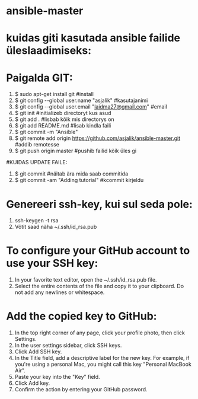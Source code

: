 # ansible-master
# kuidas giti kasutada ansible failide üleslaadimiseks:

# Paigalda GIT:
   1. $ sudo apt-get install git #install 
   2. $ git config --global user.name "asjalik" #kasutajanimi 
   3. $ git config --global user.email "laidma27@gmail.com" #email 
   4. $ git init #initializeb directoryt kus asud 
   5. $ git add . #lisbab kõik mis directorys on
   6. $ git add README.md #lisab kindla faili 
   7. $ git commit -m "Ansible" 
   8. $ git remote add origin https://github.com/asjalik/ansible-master.git #addib remotesse 
   9. $ git push origin master #pushib failid kõik üles gi 

#KUIDAS UPDATE FAILE:
   1. $ git commit #näitab ära mida saab commitida
   2. $ git commit -am "Adding tutorial" #kcommit kirjeldu 

# Genereeri ssh-key, kui sul seda pole:
   1. ssh-keygen -t rsa
   2. Võtit saad näha ~/.ssh/id_rsa.pub

# To configure your GitHub account to use your SSH key:
   1. In your favorite text editor, open the ~/.ssh/id_rsa.pub file.
   2. Select the entire contents of the file and copy it to your clipboard. Do not add any newlines or whitespace.

# Add the copied key to GitHub:
   1. In the top right corner of any page, click your profile photo, then click Settings. 
   2. In the user settings sidebar, click SSH keys.
   3. Click Add SSH key. 
   4. In the Title field, add a descriptive label for the new key. For example, if you're using a personal Mac, you might call this key "Personal MacBook Air".
   5. Paste your key into the "Key" field. 
   6. Click Add key. 
   7. Confirm the action by entering your GitHub password.
